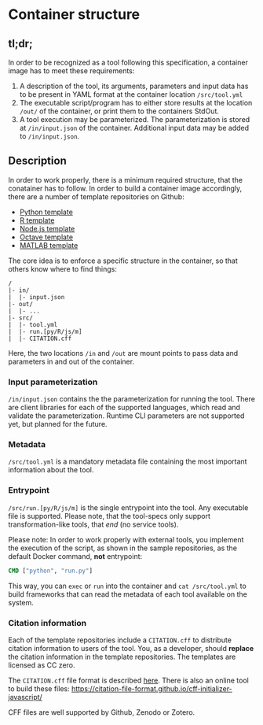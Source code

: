 # Container structure

## tl;dr;
In order to be recognized as a tool following this specification, a container 
image has to meet these requirements:

1. A description of the tool, its arguments, parameters and input data has to be present in YAML format at the container location `/src/tool.yml`
2. The executable script/program has to either store results at the location `/out/` of the container, or print them to the containers StdOut.
3. A tool execution may be parameterized. The parameterization is stored at `/in/input.json` of the container. Additional input data may be added to `/in/input.json`.

## Description

In order to work properly, there is a minimum required structure, that the 
conatainer has to follow. In  order to build a container image accordingly,
there are a number of template repositories on Github:

* [Python template](https://github.com/VForWaTer/tool_template_python)
* [R template](https://github.com/VForWaTer/tool_template_r)
* [Node.js template](https://github.com/VForWaTer/tool_template_node)
* [Octave template](https://github.com/VForWaTer/tool_template_octave)
* [MATLAB template](https://github.com/VForWaTer/tool_template_matlab)

The core idea is to enforce a specific structure in the container, so that 
others know where to find things:

```
/
|- in/
|  |- input.json
|- out/
|  |- ...
|- src/
|  |- tool.yml
|  |- run.[py/R/js/m]
|  |- CITATION.cff
```

Here, the two locations `/in` and `/out` are mount points to pass data and 
parameters in and out of the container.

### Input parameterization

`/in/input.json` contains the the parameterization for running the tool. 
There are client libraries for each of the supported languages, which read and 
validate the parameterization. Runtime CLI parameters are not supported yet, 
but planned for the future.

### Metadata

`/src/tool.yml` is a mandatory metadata file containing the most important 
information about the tool.

### Entrypoint

`/src/run.[py/R/js/m]` is the single entrypoint into the tool. 
Any executable file is supported. Please note, that the tool-specs only support 
transformation-like tools, that *end* (no service tools).

Please note: In order to work properly with external tools, you implement the 
execution of the script, as shown in the sample repositories, as the default
Docker command, **not** entrypoint:

```Dockerfile
CMD ["python", "run.py"]
```

This way, you can `exec` or `run` into the container and `cat /src/tool.yml`
to build frameworks that can read the metadata of each tool available on the system.

### Citation information

Each of the template repositories include a `CITATION.cff` to distribute 
citation information to users of the tool. You, as a developer, should **replace**
the citation information in the template repositories. The templates are licensed
as CC zero.

The `CITATION.cff` file format is described [here](https://citation-file-format.github.io/).
There is also an online tool to build these files: https://citation-file-format.github.io/cff-initializer-javascript/

CFF files are well supported by Github, Zenodo or Zotero.

